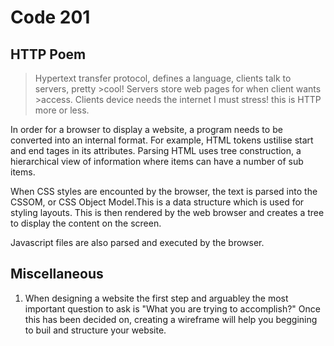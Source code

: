 # Code 201

## HTTP Poem

> Hypertext transfer protocol,
> defines a language, clients talk to servers, pretty >cool!
> Servers store web pages for when client wants >access.
> Clients device needs the internet I must stress!
> this is HTTP more or less.

In order for a browser to display a website, a program needs to be converted into an internal format. For example, HTML tokens ustilise start and end tages in its attributes. Parsing HTML uses tree construction, a hierarchical view of information where items can have a number of sub items.

When CSS styles are encounted by the browser, the text is parsed into the CSSOM, or CSS Object Model.This is a data structure which is used for styling layouts. This is then rendered by the web browser and creates a tree to display the content on the screen.

Javascript files are also parsed and executed by the browser.

## Miscellaneous

1. When designing a website the first step and arguabley the most important question to ask is "What you are trying to accomplish?" Once this has been decided on, creating a wireframe will help you beggining to buil and structure your website.
